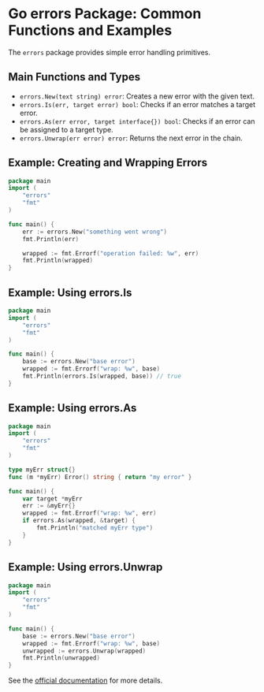 # Go errors Package: Common Functions and Examples

The `errors` package provides simple error handling primitives.

## Main Functions and Types
- `errors.New(text string) error`: Creates a new error with the given text.
- `errors.Is(err, target error) bool`: Checks if an error matches a target error.
- `errors.As(err error, target interface{}) bool`: Checks if an error can be assigned to a target type.
- `errors.Unwrap(err error) error`: Returns the next error in the chain.

## Example: Creating and Wrapping Errors
```go
package main
import (
    "errors"
    "fmt"
)

func main() {
    err := errors.New("something went wrong")
    fmt.Println(err)

    wrapped := fmt.Errorf("operation failed: %w", err)
    fmt.Println(wrapped)
}
```

## Example: Using errors.Is
```go
package main
import (
    "errors"
    "fmt"
)

func main() {
    base := errors.New("base error")
    wrapped := fmt.Errorf("wrap: %w", base)
    fmt.Println(errors.Is(wrapped, base)) // true
}
```

## Example: Using errors.As
```go
package main
import (
    "errors"
    "fmt"
)

type myErr struct{}
func (m *myErr) Error() string { return "my error" }

func main() {
    var target *myErr
    err := &myErr{}
    wrapped := fmt.Errorf("wrap: %w", err)
    if errors.As(wrapped, &target) {
        fmt.Println("matched myErr type")
    }
}
```

## Example: Using errors.Unwrap
```go
package main
import (
    "errors"
    "fmt"
)

func main() {
    base := errors.New("base error")
    wrapped := fmt.Errorf("wrap: %w", base)
    unwrapped := errors.Unwrap(wrapped)
    fmt.Println(unwrapped)
}
```

See the [official documentation](https://pkg.go.dev/errors) for more details.
